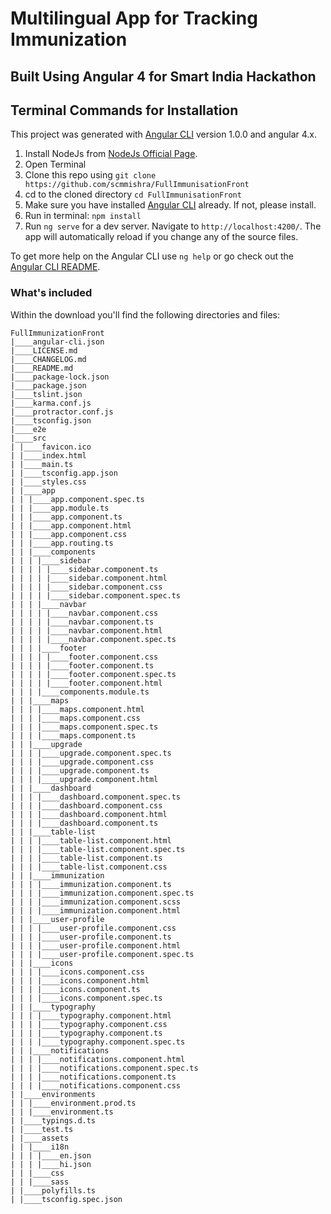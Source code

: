 # Multilingual App for Tracking Immunization
## Built Using Angular 4 for Smart India Hackathon

## Terminal Commands for Installation

This project was generated with [Angular CLI](https://github.com/angular/angular-cli) version 1.0.0 and angular 4.x.

1. Install NodeJs from [NodeJs Official Page](https://nodejs.org/en).
2. Open Terminal
3. Clone this repo using `git clone https://github.com/scmmishra/FullImmunisationFront`
4. cd to the cloned directory `cd FullImmunisationFront`
5. Make sure you have installed [Angular CLI](https://github.com/angular/angular-cli) already. If not, please install.
5. Run in terminal: ```npm install```
6. Run `ng serve` for a dev server. Navigate to `http://localhost:4200/`. The app will automatically reload if you change any of the source files.

To get more help on the Angular CLI use `ng help` or go check out the [Angular CLI README](https://github.com/angular/angular-cli/blob/master/README.md).

### What's included

Within the download you'll find the following directories and files:

```
FullImmunizationFront
|____angular-cli.json
|____LICENSE.md
|____CHANGELOG.md
|____README.md
|____package-lock.json
|____package.json
|____tslint.json
|____karma.conf.js
|____protractor.conf.js
|____tsconfig.json
|____e2e
|____src
| |____favicon.ico
| |____index.html
| |____main.ts
| |____tsconfig.app.json
| |____styles.css
| |____app
| | |____app.component.spec.ts
| | |____app.module.ts
| | |____app.component.ts
| | |____app.component.html
| | |____app.component.css
| | |____app.routing.ts
| | |____components
| | | |____sidebar
| | | | |____sidebar.component.ts
| | | | |____sidebar.component.html
| | | | |____sidebar.component.css
| | | | |____sidebar.component.spec.ts
| | | |____navbar
| | | | |____navbar.component.css
| | | | |____navbar.component.ts
| | | | |____navbar.component.html
| | | | |____navbar.component.spec.ts
| | | |____footer
| | | | |____footer.component.css
| | | | |____footer.component.ts
| | | | |____footer.component.spec.ts
| | | | |____footer.component.html
| | | |____components.module.ts
| | |____maps
| | | |____maps.component.html
| | | |____maps.component.css
| | | |____maps.component.spec.ts
| | | |____maps.component.ts
| | |____upgrade
| | | |____upgrade.component.spec.ts
| | | |____upgrade.component.css
| | | |____upgrade.component.ts
| | | |____upgrade.component.html
| | |____dashboard
| | | |____dashboard.component.spec.ts
| | | |____dashboard.component.css
| | | |____dashboard.component.html
| | | |____dashboard.component.ts
| | |____table-list
| | | |____table-list.component.html
| | | |____table-list.component.spec.ts
| | | |____table-list.component.ts
| | | |____table-list.component.css
| | |____immunization
| | | |____immunization.component.ts
| | | |____immunization.component.spec.ts
| | | |____immunization.component.scss
| | | |____immunization.component.html
| | |____user-profile
| | | |____user-profile.component.css
| | | |____user-profile.component.ts
| | | |____user-profile.component.html
| | | |____user-profile.component.spec.ts
| | |____icons
| | | |____icons.component.css
| | | |____icons.component.html
| | | |____icons.component.ts
| | | |____icons.component.spec.ts
| | |____typography
| | | |____typography.component.html
| | | |____typography.component.css
| | | |____typography.component.ts
| | | |____typography.component.spec.ts
| | |____notifications
| | | |____notifications.component.html
| | | |____notifications.component.spec.ts
| | | |____notifications.component.ts
| | | |____notifications.component.css
| |____environments
| | |____environment.prod.ts
| | |____environment.ts
| |____typings.d.ts
| |____test.ts
| |____assets
| | |____i18n
| | | |____en.json
| | | |____hi.json
| | |____css
| | |____sass
| |____polyfills.ts
| |____tsconfig.spec.json


```